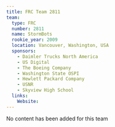 ```yaml
---
title: FRC Team 2811
team:
  type: FRC
  number: 2811
  name: StormBots
  rookie_year: 2009
  location: Vancouver, Washington, USA
  sponsors:
    - Daimler Trucks North America
    - US Digital
    - The Boeing Company
    - Washington State OSPI
    - Hewlett Packard Company
    - USNR
    - Skyview High School
  links:
    Website: 
---
```

No content has been added for this team